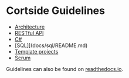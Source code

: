 # Cortside Guidelines

* [Architecture](docs/architecture/README.md)
* [RESTful API](docs/rest/README.md)
* [C#](docs/csharp/README.md)
* [SQL]](docs/sql/README.md)
* [Template projects](docs/template/README.md)
* [Scrum](docs/scrum/README.md)

Guidelines can also be found on [readthedocs.io](https://cortside-guidelines.readthedocs.io/en/latest/).
